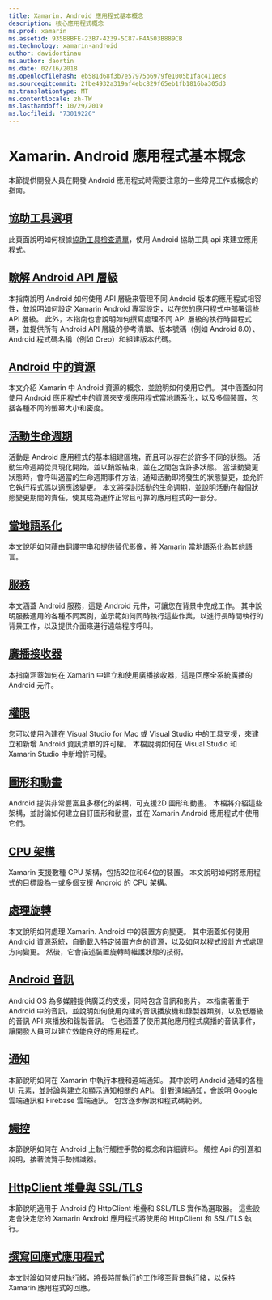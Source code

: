 ```yaml
---
title: Xamarin. Android 應用程式基本概念
description: 核心應用程式概念
ms.prod: xamarin
ms.assetid: 935B8BFE-23B7-4239-5C87-F4A503B889CB
ms.technology: xamarin-android
author: davidortinau
ms.author: daortin
ms.date: 02/16/2018
ms.openlocfilehash: eb581d68f3b7e57975b6979fe1005b1fac411ec8
ms.sourcegitcommit: 2fbe4932a319af4ebc829f65eb1fb1816ba305d3
ms.translationtype: MT
ms.contentlocale: zh-TW
ms.lasthandoff: 10/29/2019
ms.locfileid: "73019226"
---
```

# <a name="xamarinandroid-application-fundamentals"></a>Xamarin. Android 應用程式基本概念

本節提供開發人員在開發 Android 應用程式時需要注意的一些常見工作或概念的指南。

## <a name="accessibilityandroidapp-fundamentalsaccessibilitymd"></a>[協助工具選項](~/android/app-fundamentals/accessibility.md)

此頁面說明如何根據[協助工具檢查清單](~/cross-platform/app-fundamentals/accessibility.md)，使用 Android 協助工具 api 來建立應用程式。

## <a name="understanding-android-api-levelsandroidapp-fundamentalsandroid-api-levelsmd"></a>[瞭解 Android API 層級](~/android/app-fundamentals/android-api-levels.md)

本指南說明 Android 如何使用 API 層級來管理不同 Android 版本的應用程式相容性，並說明如何設定 Xamarin Android 專案設定，以在您的應用程式中部署這些 API 層級。 此外，本指南也會說明如何撰寫處理不同 API 層級的執行時間程式碼，並提供所有 Android API 層級的參考清單、版本號碼（例如 Android 8.0）、Android 程式碼名稱（例如 Oreo）和組建版本代碼。

## <a name="resources-in-androidandroidapp-fundamentalsresources-in-androidindexmd"></a>[Android 中的資源](~/android/app-fundamentals/resources-in-android/index.md)

本文介紹 Xamarin 中 Android 資源的概念，並說明如何使用它們。 其中涵蓋如何使用 Android 應用程式中的資源來支援應用程式當地語系化，以及多個裝置，包括各種不同的螢幕大小和密度。

## <a name="activity-lifecycleandroidapp-fundamentalsactivity-lifecycleindexmd"></a>[活動生命週期](~/android/app-fundamentals/activity-lifecycle/index.md)

活動是 Android 應用程式的基本組建區塊，而且可以存在於許多不同的狀態。 活動生命週期從具現化開始，並以銷毀結束，並在之間包含許多狀態。 當活動變更狀態時，會呼叫適當的生命週期事件方法，通知活動即將發生的狀態變更，並允許它執行程式碼以適應該變更。 本文將探討活動的生命週期，並說明活動在每個狀態變更期間的責任，使其成為運作正常且可靠的應用程式的一部分。

## <a name="localizationandroidapp-fundamentalslocalizationmd"></a>[當地語系化](~/android/app-fundamentals/localization.md)

本文說明如何藉由翻譯字串和提供替代影像，將 Xamarin 當地語系化為其他語言。

## <a name="servicesandroidapp-fundamentalsservicesindexmd"></a>[服務](~/android/app-fundamentals/services/index.md)

本文涵蓋 Android 服務，這是 Android 元件，可讓您在背景中完成工作。 其中說明服務適用的各種不同案例，並示範如何同時執行這些作業，以進行長時間執行的背景工作，以及提供介面來進行遠端程序呼叫。

## <a name="broadcast-receiversandroidapp-fundamentalsbroadcast-receiversmd"></a>[廣播接收器](~/android/app-fundamentals/broadcast-receivers.md)

本指南涵蓋如何在 Xamarin 中建立和使用廣播接收器，這是回應全系統廣播的 Android 元件。

## <a name="permissionsandroidapp-fundamentalspermissionsmd"></a>[權限](~/android/app-fundamentals/permissions.md)

您可以使用內建在 Visual Studio for Mac 或 Visual Studio 中的工具支援，來建立和新增 Android 資訊清單的許可權。 本檔說明如何在 Visual Studio 和 Xamarin Studio 中新增許可權。

## <a name="graphics-and-animationandroidapp-fundamentalsgraphics-and-animationmd"></a>[圖形和動畫](~/android/app-fundamentals/graphics-and-animation.md)

Android 提供非常豐富且多樣化的架構，可支援2D 圖形和動畫。 本檔將介紹這些架構，並討論如何建立自訂圖形和動畫，並在 Xamarin Android 應用程式中使用它們。

## <a name="cpu-architecturesandroidapp-fundamentalscpu-architecturesmd"></a>[CPU 架構](~/android/app-fundamentals/cpu-architectures.md)

Xamarin 支援數種 CPU 架構，包括32位和64位的裝置。 本文說明如何將應用程式的目標設為一或多個支援 Android 的 CPU 架構。

## <a name="handling-rotationandroidapp-fundamentalshandling-rotationmd"></a>[處理旋轉](~/android/app-fundamentals/handling-rotation.md)

本文說明如何處理 Xamarin. Android 中的裝置方向變更。 其中涵蓋如何使用 Android 資源系統，自動載入特定裝置方向的資源，以及如何以程式設計方式處理方向變更。 然後，它會描述裝置旋轉時維護狀態的技術。

## <a name="android-audioandroidapp-fundamentalsandroid-audiomd"></a>[Android 音訊](~/android/app-fundamentals/android-audio.md)

Android OS 為多媒體提供廣泛的支援，同時包含音訊和影片。 本指南著重于 Android 中的音訊，並說明如何使用內建的音訊播放機和錄製器類別，以及低層級的音訊 API 來播放和錄製音訊。 它也涵蓋了使用其他應用程式廣播的音訊事件，讓開發人員可以建立效能良好的應用程式。

## <a name="notificationsandroidapp-fundamentalsnotificationsindexmd"></a>[通知](~/android/app-fundamentals/notifications/index.md)

本節說明如何在 Xamarin 中執行本機和遠端通知。 其中說明 Android 通知的各種 UI 元素，並討論與建立和顯示通知相關的 API。 針對遠端通知，會說明 Google 雲端通訊和 Firebase 雲端通訊。 包含逐步解說和程式碼範例。

## <a name="touchandroidapp-fundamentalstouchindexmd"></a>[觸控](~/android/app-fundamentals/touch/index.md)

本節說明如何在 Android 上執行觸控手勢的概念和詳細資料。 觸控 Api 的引進和說明，接著流覽手勢辨識器。

## <a name="httpclient-stack-and-ssltlsandroidapp-fundamentalshttp-stackmd"></a>[HttpClient 堆疊與 SSL/TLS](~/android/app-fundamentals/http-stack.md)

本節說明適用于 Android 的 HttpClient 堆疊和 SSL/TLS 實作為選取器。 這些設定會決定您的 Xamarin Android 應用程式將使用的 HttpClient 和 SSL/TLS 執行。

## <a name="writing-responsive-applicationswriting-responsive-appsmd"></a>[撰寫回應式應用程式](writing-responsive-apps.md)

本文討論如何使用執行緒，將長時間執行的工作移至背景執行緒，以保持 Xamarin 應用程式的回應。
